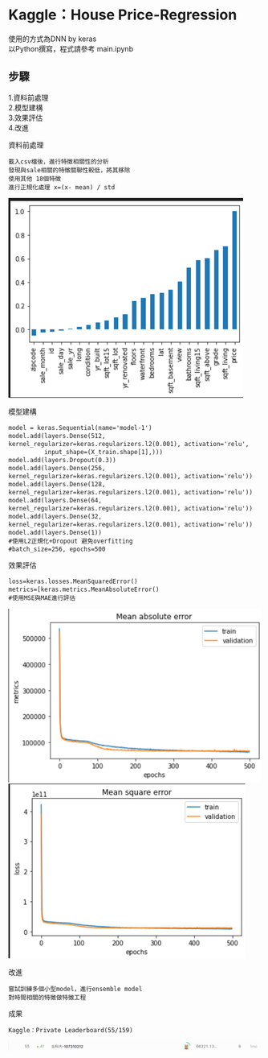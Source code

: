 # Kaggle：House Price-Regression
使用的方式為DNN by keras  
以Python撰寫，程式請參考 main.ipynb

步驟
--
1.資料前處理  
2.模型建構  
3.效果評估  
4.改進

資料前處理

    載入csv檔後，進行特徵相關性的分析  
    發現與sale相關的特徵關聯性較低，將其移除  
    使用其他 18個特徵  
    進行正規化處理 x=(x- mean) / std  
![image](images/corr_price.png)

模型建構

    model = keras.Sequential(name='model-1')
    model.add(layers.Dense(512, kernel_regularizer=keras.regularizers.l2(0.001), activation='relu',
              input_shape=(X_train.shape[1],)))
    model.add(layers.Dropout(0.3))
    model.add(layers.Dense(256, kernel_regularizer=keras.regularizers.l2(0.001), activation='relu'))
    model.add(layers.Dense(128, kernel_regularizer=keras.regularizers.l2(0.001), activation='relu'))
    model.add(layers.Dense(64, kernel_regularizer=keras.regularizers.l2(0.001), activation='relu'))
    model.add(layers.Dense(32, kernel_regularizer=keras.regularizers.l2(0.001), activation='relu'))
    model.add(layers.Dense(1))
    #使用L2正規化+Dropout 避免overfitting
    #batch_size=256, epochs=500
    
效果評估

    loss=keras.losses.MeanSquaredError()
    metrics=[keras.metrics.MeanAbsoluteError()
    #使用MSE與MAE進行評估
![image](images/MAE.png)  
![image](images/MSE.png)  
  
改進

    嘗試訓練多個小型model，進行ensemble model
    對時間相關的特徵做特徵工程  
    
成果

    Kaggle：Private Leaderboard(55/159)  

 ![image](images/1.png)    
